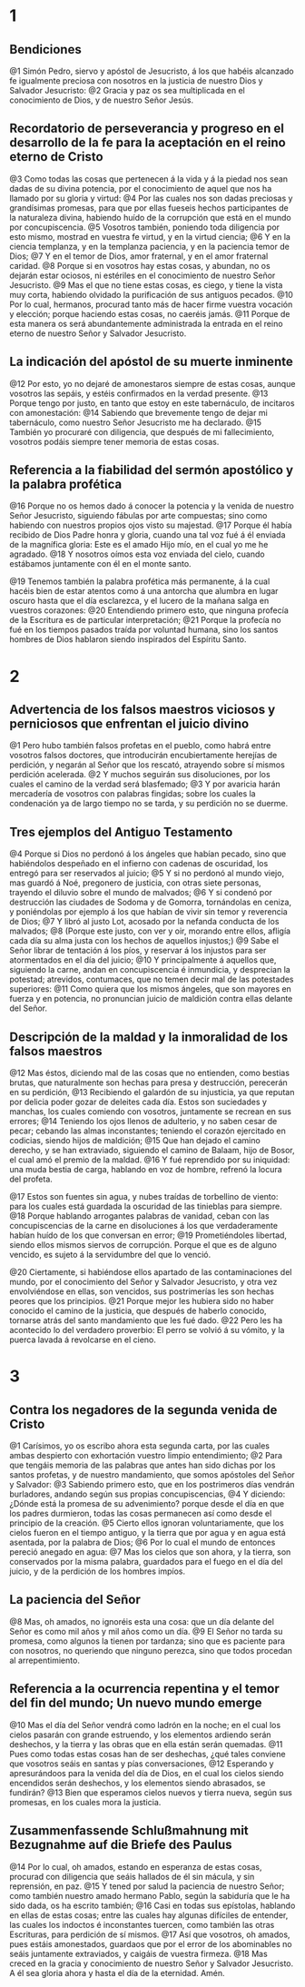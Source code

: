# 1 
## Bendiciones
@1 Simón Pedro, siervo y apóstol de Jesucristo, á los que habéis alcanzado fe igualmente preciosa con nosotros en la justicia de nuestro Dios y Salvador Jesucristo: 
@2 Gracia y paz os sea multiplicada en el conocimiento de Dios, y de nuestro Señor Jesús.

## Recordatorio de perseverancia y progreso en el desarrollo de la fe para la aceptación en el reino eterno de Cristo
@3 Como todas las cosas que pertenecen á la vida y á la piedad nos sean dadas de su divina potencia, por el conocimiento de aquel que nos ha llamado por su gloria y virtud: 
@4 Por las cuales nos son dadas preciosas y grandísimas promesas, para que por ellas fueseis hechos participantes de la naturaleza divina, habiendo huído de la corrupción que está en el mundo por concupiscencia. 
@5 Vosotros también, poniendo toda diligencia por esto mismo, mostrad en vuestra fe virtud, y en la virtud ciencia; 
@6 Y en la ciencia templanza, y en la templanza paciencia, y en la paciencia temor de Dios; 
@7 Y en el temor de Dios, amor fraternal, y en el amor fraternal caridad. 
@8 Porque si en vosotros hay estas cosas, y abundan, no os dejarán estar ociosos, ni estériles en el conocimiento de nuestro Señor Jesucristo. 
@9 Mas el que no tiene estas cosas, es ciego, y tiene la vista muy corta, habiendo olvidado la purificación de sus antiguos pecados. 
@10 Por lo cual, hermanos, procurad tanto más de hacer firme vuestra vocación y elección; porque haciendo estas cosas, no caeréis jamás. 
@11 Porque de esta manera os será abundantemente administrada la entrada en el reino eterno de nuestro Señor y Salvador Jesucristo.

## La indicación del apóstol de su muerte inminente
@12 Por esto, yo no dejaré de amonestaros siempre de estas cosas, aunque vosotros las sepáis, y estéis confirmados en la verdad presente. 
@13 Porque tengo por justo, en tanto que estoy en este tabernáculo, de incitaros con amonestación: 
@14 Sabiendo que brevemente tengo de dejar mi tabernáculo, como nuestro Señor Jesucristo me ha declarado. 
@15 También yo procuraré con diligencia, que después de mi fallecimiento, vosotros podáis siempre tener memoria de estas cosas.

## Referencia a la fiabilidad del sermón apostólico y la palabra profética
@16 Porque no os hemos dado á conocer la potencia y la venida de nuestro Señor Jesucristo, siguiendo fábulas por arte compuestas; sino como habiendo con nuestros propios ojos visto su majestad. 
@17 Porque él había recibido de Dios Padre honra y gloria, cuando una tal voz fué á él enviada de la magnífica gloria: Este es el amado Hijo mío, en el cual yo me he agradado. 
@18 Y nosotros oímos esta voz enviada del cielo, cuando estábamos juntamente con él en el monte santo.

@19 Tenemos también la palabra profética más permanente, á la cual hacéis bien de estar atentos como á una antorcha que alumbra en lugar oscuro hasta que el día esclarezca, y el lucero de la mañana salga en vuestros corazones: 
@20 Entendiendo primero esto, que ninguna profecía de la Escritura es de particular interpretación; 
@21 Porque la profecía no fué en los tiempos pasados traída por voluntad humana, sino los santos hombres de Dios hablaron siendo inspirados del Espíritu Santo. 

# 2 
## Advertencia de los falsos maestros viciosos y perniciosos que enfrentan el juicio divino
@1 Pero hubo también falsos profetas en el pueblo, como habrá entre vosotros falsos doctores, que introducirán encubiertamente herejías de perdición, y negarán al Señor que los rescató, atrayendo sobre sí mismos perdición acelerada. 
@2 Y muchos seguirán sus disoluciones, por los cuales el camino de la verdad será blasfemado; 
@3 Y por avaricia harán mercadería de vosotros con palabras fingidas; sobre los cuales la condenación ya de largo tiempo no se tarda, y su perdición no se duerme.

## Tres ejemplos del Antiguo Testamento
@4 Porque si Dios no perdonó á los ángeles que habían pecado, sino que habiéndolos despeñado en el infierno con cadenas de oscuridad, los entregó para ser reservados al juicio; 
@5 Y si no perdonó al mundo viejo, mas guardó á Noé, pregonero de justicia, con otras siete personas, trayendo el diluvio sobre el mundo de malvados; 
@6 Y si condenó por destrucción las ciudades de Sodoma y de Gomorra, tornándolas en ceniza, y poniéndolas por ejemplo á los que habían de vivir sin temor y reverencia de Dios; 
@7 Y libró al justo Lot, acosado por la nefanda conducta de los malvados; 
@8 (Porque este justo, con ver y oir, morando entre ellos, afligía cada día su alma justa con los hechos de aquellos injustos;) 
@9 Sabe el Señor librar de tentación á los píos, y reservar á los injustos para ser atormentados en el día del juicio; 
@10 Y principalmente á aquellos que, siguiendo la carne, andan en concupiscencia é inmundicia, y desprecian la potestad; atrevidos, contumaces, que no temen decir mal de las potestades superiores: 
@11 Como quiera que los mismos ángeles, que son mayores en fuerza y en potencia, no pronuncian juicio de maldición contra ellas delante del Señor.

## Descripción de la maldad y la inmoralidad de los falsos maestros
@12 Mas éstos, diciendo mal de las cosas que no entienden, como bestias brutas, que naturalmente son hechas para presa y destrucción, perecerán en su perdición, 
@13 Recibiendo el galardón de su injusticia, ya que reputan por delicia poder gozar de deleites cada día. Estos son suciedades y manchas, los cuales comiendo con vosotros, juntamente se recrean en sus errores; 
@14 Teniendo los ojos llenos de adulterio, y no saben cesar de pecar; cebando las almas inconstantes; teniendo el corazón ejercitado en codicias, siendo hijos de maldición; 
@15 Que han dejado el camino derecho, y se han extraviado, siguiendo el camino de Balaam, hijo de Bosor, el cual amó el premio de la maldad. 
@16 Y fué reprendido por su iniquidad: una muda bestia de carga, hablando en voz de hombre, refrenó la locura del profeta.

@17 Estos son fuentes sin agua, y nubes traídas de torbellino de viento: para los cuales está guardada la oscuridad de las tinieblas para siempre. 
@18 Porque hablando arrogantes palabras de vanidad, ceban con las concupiscencias de la carne en disoluciones á los que verdaderamente habían huído de los que conversan en error; 
@19 Prometiéndoles libertad, siendo ellos mismos siervos de corrupción. Porque el que es de alguno vencido, es sujeto á la servidumbre del que lo venció.

@20 Ciertamente, si habiéndose ellos apartado de las contaminaciones del mundo, por el conocimiento del Señor y Salvador Jesucristo, y otra vez envolviéndose en ellas, son vencidos, sus postrimerías les son hechas peores que los principios. 
@21 Porque mejor les hubiera sido no haber conocido el camino de la justicia, que después de haberlo conocido, tornarse atrás del santo mandamiento que les fué dado. 
@22 Pero les ha acontecido lo del verdadero proverbio: El perro se volvió á su vómito, y la puerca lavada á revolcarse en el cieno. 

# 3 
## Contra los negadores de la segunda venida de Cristo
@1 Carísimos, yo os escribo ahora esta segunda carta, por las cuales ambas despierto con exhortación vuestro limpio entendimiento; 
@2 Para que tengáis memoria de las palabras que antes han sido dichas por los santos profetas, y de nuestro mandamiento, que somos apóstoles del Señor y Salvador: 
@3 Sabiendo primero esto, que en los postrimeros días vendrán burladores, andando según sus propias concupiscencias, 
@4 Y diciendo: ¿Dónde está la promesa de su advenimiento? porque desde el día en que los padres durmieron, todas las cosas permanecen así como desde el principio de la creación. 
@5 Cierto ellos ignoran voluntariamente, que los cielos fueron en el tiempo antiguo, y la tierra que por agua y en agua está asentada, por la palabra de Dios; 
@6 Por lo cual el mundo de entonces pereció anegado en agua: 
@7 Mas los cielos que son ahora, y la tierra, son conservados por la misma palabra, guardados para el fuego en el día del juicio, y de la perdición de los hombres impíos.

## La paciencia del Señor
@8 Mas, oh amados, no ignoréis esta una cosa: que un día delante del Señor es como mil años y mil años como un día. 
@9 El Señor no tarda su promesa, como algunos la tienen por tardanza; sino que es paciente para con nosotros, no queriendo que ninguno perezca, sino que todos procedan al arrepentimiento.

## Referencia a la ocurrencia repentina y el temor del fin del mundo; Un nuevo mundo emerge
@10 Mas el día del Señor vendrá como ladrón en la noche; en el cual los cielos pasarán con grande estruendo, y los elementos ardiendo serán deshechos, y la tierra y las obras que en ella están serán quemadas. 
@11 Pues como todas estas cosas han de ser deshechas, ¿qué tales conviene que vosotros seáis en santas y pías conversaciones, 
@12 Esperando y apresurándoos para la venida del día de Dios, en el cual los cielos siendo encendidos serán deshechos, y los elementos siendo abrasados, se fundirán? 
@13 Bien que esperamos cielos nuevos y tierra nueva, según sus promesas, en los cuales mora la justicia.

## Zusammenfassende Schlußmahnung mit Bezugnahme auf die Briefe des Paulus
@14 Por lo cual, oh amados, estando en esperanza de estas cosas, procurad con diligencia que seáis hallados de él sin mácula, y sin reprensión, en paz. 
@15 Y tened por salud la paciencia de nuestro Señor; como también nuestro amado hermano Pablo, según la sabiduría que le ha sido dada, os ha escrito también; 
@16 Casi en todas sus epístolas, hablando en ellas de estas cosas; entre las cuales hay algunas difíciles de entender, las cuales los indoctos é inconstantes tuercen, como también las otras Escrituras, para perdición de sí mismos. 
@17 Así que vosotros, oh amados, pues estáis amonestados, guardaos que por el error de los abominables no seáis juntamente extraviados, y caigáis de vuestra firmeza. 
@18 Mas creced en la gracia y conocimiento de nuestro Señor y Salvador Jesucristo. A él sea gloria ahora y hasta el día de la eternidad. Amén. 